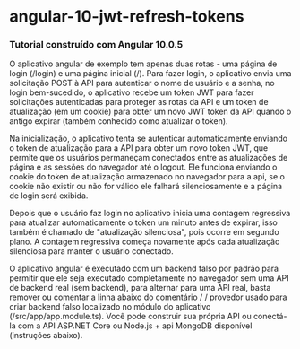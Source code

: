 # angular-10-jwt-refresh-tokens

### Tutorial construído com Angular 10.0.5

O aplicativo angular de exemplo tem apenas duas rotas - uma página de login (/login) e uma página inicial (/). Para fazer login, o aplicativo envia uma solicitação POST à API para autenticar o nome de usuário e a senha, no login bem-sucedido, o aplicativo recebe um token JWT para fazer solicitações autenticadas para proteger as rotas da API e um token de atualização (em um cookie) para obter um novo JWT token da API quando o antigo expirar (também conhecido como atualizar o token).

Na inicialização, o aplicativo tenta se autenticar automaticamente enviando o token de atualização para a API para obter um novo token JWT, que permite que os usuários permaneçam conectados entre as atualizações de página e as sessões do navegador até o logout. Ele funciona enviando o cookie do token de atualização armazenado no navegador para a api, se o cookie não existir ou não for válido ele falhará silenciosamente e a página de login será exibida.

Depois que o usuário faz login no aplicativo inicia uma contagem regressiva para atualizar automaticamente o token um minuto antes de expirar, isso também é chamado de "atualização silenciosa", pois ocorre em segundo plano. A contagem regressiva começa novamente após cada atualização silenciosa para manter o usuário conectado.

O aplicativo angular é executado com um backend falso por padrão para permitir que ele seja executado completamente no navegador sem uma API de backend real (sem backend), para alternar para uma API real, basta remover ou comentar a linha abaixo do comentário / / provedor usado para criar backend falso localizado no módulo do aplicativo (/src/app/app.module.ts). Você pode construir sua própria API ou conectá-la com a API ASP.NET Core ou Node.js + api MongoDB disponível (instruções abaixo).



